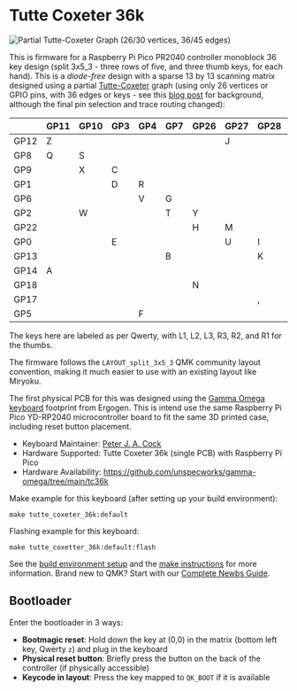 # Tutte Coxeter 36k

![Partial Tutte-Coxeter Graph (26/30 vertices, 36/45 edges)](https://blogger.googleusercontent.com/img/b/R29vZ2xl/AVvXsEhvS5QfAl7YotptMtpu0nG8XOHOsqG2vocUFF2sRgrn_QwAcUQNhDkctHt_42rQor3Bb5tbAW6FiOsYqv2craP086HMTuAqWk9U0A4yOeEsQkhyphenhyphenUxoayJWf5e-N3_Jg1TC1p9YAiVPTK02pEVCUu3hl72REIk5BAjXgZGoF7T-NWQ28iRirwFs6yzFzAe0/w200-h194/Screenshot%202025-05-28%20at%2014.59.35.png)

This is firmware for a Raspberry Pi Pico PR2040 controller monoblock 36 key design
(split 3x5_3 - three rows of five, and three thumb keys, for each hand). This is a
*diode-free* design with a sparse 13 by 13 scanning matrix designed using a partial
[Tutte-Coxeter](https://en.wikipedia.org/wiki/Tutte%E2%80%93Coxeter_graph) graph
(using only 26 vertices or GPIO pins, with 36 edges or keys - see this
[blog post](https://astrobeano.blogspot.com/2025/05/ergo-mech-keyboard-wiring-using-tutte-coxeter-graph.html)
for background, although the final pin selection and trace routing changed):

|      | GP11 | GP10 | GP3 | GP4 | GP7 | GP26 | GP27 | GP28 | GP15 | GP21 | GP19 | GP20 | GP16 |
|------|------|------|-----|-----|-----|------|------|------|------|------|------|------|------|
| GP12 |   Z  |      |     |     |     |      |   J  |      |      |      |      |      |      |
| GP8  |   Q  |   S  |     |     |     |      |      |      |      |      |      |   ;  |      |
| GP9  |      |   X  |  C  |     |     |      |      |      |      |      |      |      |      |
| GP1  |      |      |  D  |  R  |     |      |      |      |      |   O  |      |      |      |
| GP6  |      |      |     |  V  |  G  |      |      |      |      |      |      |      |      |
| GP2  |      |   W  |     |     |  T  |   Y  |      |      |      |      |      |      |      |
| GP22 |      |      |     |     |     |   H  |   M  |      |      |      |      |      |  R3  |
| GP0  |      |      |  E  |     |     |      |   U  |   I  |      |      |      |      |      |
| GP13 |      |      |     |     |  B  |      |      |   K  |  L2  |      |      |      |      |
| GP14 |   A  |      |     |     |     |      |      |      |  L1  |   L  |      |      |      |
| GP18 |      |      |     |     |     |   N  |      |      |      |   .  |  R2  |      |      |
| GP17 |      |      |     |     |     |      |      |   ,  |      |      |  R1  |   /  |      |
| GP5  |      |      |     |  F  |     |      |      |      |      |      |      |   P  |  L3  |

The keys here are labeled as per Qwerty, with L1, L2, L3, R3, R2, and R1 for the thumbs.

The firmware follows the `LAYOUT_split_3x5_3` QMK community layout convention, making it much
easier to use with an existing layout like Miryoku.

The first physical PCB for this was designed using the [Gamma Omega
keyboard](https://github.com/unspecworks/gamma-omega) footprint from Ergogen.
This is intend use the same Raspberry Pi Pico YD-RP2040 microcontroller board
to fit the same 3D printed case, including reset button placement.

* Keyboard Maintainer: [Peter J. A. Cock](https://github.com/peterjc)
* Hardware Supported: Tutte Coxeter 36k (single PCB) with Raspberry Pi Pico
* Hardware Availability: https://github.com/unspecworks/gamma-omega/tree/main/tc36k

Make example for this keyboard (after setting up your build environment):

    make tutte_coxeter_36k:default

Flashing example for this keyboard:

    make tutte_coxetter_36k:default:flash

See the [build environment setup](https://docs.qmk.fm/#/getting_started_build_tools) and the [make instructions](https://docs.qmk.fm/#/getting_started_make_guide) for more information. Brand new to QMK? Start with our [Complete Newbs Guide](https://docs.qmk.fm/#/newbs).

## Bootloader

Enter the bootloader in 3 ways:

* **Bootmagic reset**: Hold down the key at (0,0) in the matrix (bottom left key, Qwerty `z`) and plug in the keyboard
* **Physical reset button**: Briefly press the button on the back of the controller (if physically accessible)
* **Keycode in layout**: Press the key mapped to `QK_BOOT` if it is available
